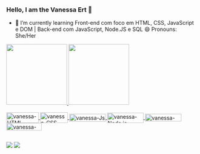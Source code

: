 ### Hello, I am the Vanessa Ert 👋

- 🌱 I’m currently learning Front-end com foco em HTML, CSS, JavaScript e DOM | Back-end com JavaScript, Node.JS e SQL
😄 Pronouns: She/Her

<div align="left">
  <a href="https://github.com/vanessaert">
  <img height="160em" src="https://github-readme-stats.vercel.app/api?username=vanessaert&show_icons=true&theme=dracula&include_all_commits=true&count_private=true"/>
  <img height="160em" src="https://github-readme-stats.vercel.app/api/top-langs/?username=vanessaert&layout=compact&langs_count=7&theme=dracula"/>
</div>
  
<div style="display: inline_block"><br>
  <img align="center" alt="vanessa-HTML" height="28" width="85" src="https://img.shields.io/badge/HTML5-E34F26?style=for-the-badge&logo=html5&logoColor=white">
  <img align="center" alt="vanessa-CSS" height="28" width="73" src="https://img.shields.io/badge/CSS3-1572B6?style=for-the-badge&logo=css3&logoColor=white">  
  <img align="center" alt="vanessa-Js" height="21.05" width="96" src="https://img.shields.io/badge/JavaScript-F7DF1E?style=for-the-badge&logo=javascript&logoColor=black"> 
  <img align="center" alt="vanessa-Node.js" height="26.63" width="96" src="https://img.shields.io/badge/Node.js-43853D?style=for-the-badge&logo=node.js&logoColor=white">
  <img align="center" alt="vanessa-photoshop" height="20" width="96" src="https://aleen42.github.io/badges/src/photoshop.svg">
  <img align="center" alt="vanessa-illustrator" height="20" width="93" src="https://aleen42.github.io/badges/src/illustrator.svg">
 
</div>
     
  ##
   
  <div> 
  <a href = "mailto:vanessaertsoares@gmail.com"><img src="https://img.shields.io/badge/-Gmail-%23333?style=for-the-badge&logo=gmail&logoColor=white" target="_blank"></a>
  <a href="https://www.linkedin.com/in/vanessa-ert-2a7b04191/" target="_blank"><img src="https://img.shields.io/badge/-LinkedIn-%230077B5?style=for-the-badge&logo=linkedin&logoColor=white" target="_blank"></a> 
 
 
</div>
